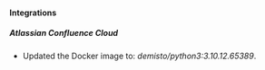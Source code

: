 #### Integrations
##### Atlassian Confluence Cloud
- Updated the Docker image to: *demisto/python3:3.10.12.65389*.
